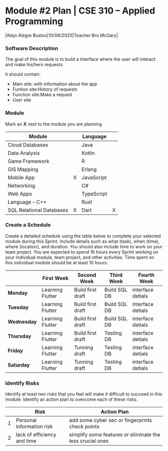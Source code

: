 # Module #2 Plan | CSE 310 – Applied Programming

|Alejo Alegre Bustos|10/06/2025|Teacher:Bro McGary|


### Software Description 
The goal of this module is to build a interface where the user will interact and make his/hers requests.

it should contain:
- Main site: with information about the app
- Funtion site:History of requests
- Function site:Make a request
- User site

### Module
Mark an **X** next to the module you are planning

|Module                   | |Language                  | |
|-------------------------|-|--------------------------|-|
|Cloud Databases          | | Java                     | |
|Data Analysis            | | Kotlin                   | |
|Game Framework           | | R                        | |
|GIS Mapping              | | Erlang                   | |
|Mobile App               |X| JavaScript               | |
|Networking               | | C#                       | |
|Web Apps                 | | TypeScript               | |
|Language – C++           | | Rust                     | |
|SQL Relational Databases |X|Dart                      |X|

### Create a Schedule
Create a detailed schedule using the table below to complete your selected module during this Sprint.  Include details such as what (task), when (time), where (location), and duration.  You should also include time to work on your team project.  You are expected to spend 16 hours every Sprint working on your individual module, team project, and other activities. Time spent on this individual module should be at least 10 hours.

|             |   First Week    |   Second Week    |  Third Week |    Fourth Week    |
|-------------|-----------------|------------------|-------------|-------------------|
|**Monday**   | Learning Flutter|Build first draft | Build SQL DB| interface detials |		
|**Tuesday**  | Learning Flutter|Build first draft | Build SQL DB| interface detials |
|**Wednesday**| Learning Flutter|Build first draft | Build SQL DB| interface detials |	
|**Thursday** | Learning Flutter|Build first draft |  Testing DB | interface detials |
|**Friday**   | Learning Flutter|  Tunning draft   |  Testing DB | interface detials |	
|**Saturday** | Learning Flutter|  Tunning draft   |  Testing DB | interface detials |


### Identify Risks
Identify at least two risks that you feel will make it difficult to succeed in this module.  Identify an action plan to overcome each of these risks.

||Risk|Action Plan|
|-|-|-|
|1|Personal information risk| add some cyber sec or fingerprints check points|
|2|lack of efficiency and time | simplify some features or eliminate the less crucial ones|

